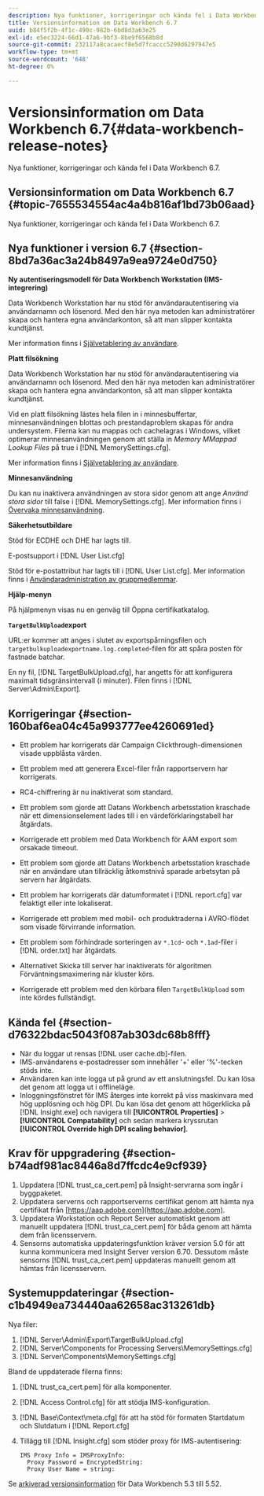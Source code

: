 ```yaml
---
description: Nya funktioner, korrigeringar och kända fel i Data Workbench 6.7.
title: Versionsinformation om Data Workbench 6.7
uuid: b84f5f2b-4f1c-490c-982b-6bd8d3a63e25
exl-id: e5ec3224-66d1-47a6-9bf3-8be9f6568b8d
source-git-commit: 232117a8cacaecf8e5d7fcaccc5290d6297947e5
workflow-type: tm+mt
source-wordcount: '648'
ht-degree: 0%

---
```


# Versionsinformation om Data Workbench 6.7{#data-workbench-release-notes}

Nya funktioner, korrigeringar och kända fel i Data Workbench 6.7.

## Versionsinformation om Data Workbench 6.7 {#topic-7655534554ac4a4b816af1bd73b06aad}

Nya funktioner, korrigeringar och kända fel i Data Workbench 6.7.

## Nya funktioner i version 6.7 {#section-8bd7a36ac3a24b8497a9ea9724e0d750}

**Ny autentiseringsmodell för Data Workbench Workstation (IMS-integrering)**

Data Workbench Workstation har nu stöd för användarautentisering via användarnamn och lösenord. Med den här nya metoden kan administratörer skapa och hantera egna användarkonton, så att man slipper kontakta kundtjänst.

Mer information finns i [Självetablering av användare](https://experienceleague.adobe.com/docs/data-workbench/using/client/c-self-provisioning-users.html).

**Platt filsökning**

Data Workbench Workstation har nu stöd för användarautentisering via användarnamn och lösenord. Med den här nya metoden kan administratörer skapa och hantera egna användarkonton, så att man slipper kontakta kundtjänst.

Vid en platt filsökning lästes hela filen in i minnesbuffertar, minnesanvändningen blottas och prestandaproblem skapas för andra undersystem. Filerna kan nu mappas och cachelagras i Windows, vilket optimerar minnesanvändningen genom att ställa in *Memory MMappad Lookup Files* på true i [!DNL MemorySettings.cfg].

Mer information finns i [Självetablering av användare](https://experienceleague.adobe.com/docs/data-workbench/using/client/c-self-provisioning-users.html).

**Minnesanvändning**

Du kan nu inaktivera användningen av stora sidor genom att ange *Använd stora sidor* till false i [!DNL MemorySettings.cfg]. Mer information finns i [Övervaka minnesanvändning](https://experienceleague.adobe.com/docs/data-workbench/using/server-admin-install/admin-dwb-server/t-mntr-mry-usg.html).

**Säkerhetsutbildare**

Stöd för ECDHE och DHE har lagts till.

E-postsupport i [!DNL User List.cfg]

Stöd för e-postattribut har lagts till i [!DNL User List.cfg]. Mer information finns i [Användaradministration av gruppmedlemmar](https://docs.adobe.com/help/en/data-workbench/using/server-admin-install/admin-dwb-server/access-control/dwb-self-admin-member-access.html).

**Hjälp-menyn**

På hjälpmenyn visas nu en genväg till Öppna certifikatkatalog.

**`TargetBulkUpload`export**

URL:er kommer att anges i slutet av exportspårningsfilen och `targetbulkuploadexportname.log.completed`-filen för att spåra posten för fastnade batchar.

En ny fil, [!DNL TargetBulkUpload.cfg], har angetts för att konfigurera maximalt tidsgränsintervall (i minuter). Filen finns i [!DNL Server\Admin\Export\].

## Korrigeringar {#section-160baf6ea04c45a993777ee4260691ed}

* Ett problem har korrigerats där Campaign Clickthrough-dimensionen visade uppblåsta värden.
* Ett problem med att generera Excel-filer från rapportservern har korrigerats.
* RC4-chiffrering är nu inaktiverat som standard.
* Ett problem som gjorde att Datans Workbench arbetsstation kraschade när ett dimensionselement lades till i en värdeförklaringstabell har åtgärdats.
* Korrigerade ett problem med Data Workbench för AAM export som orsakade timeout.
* Ett problem som gjorde att Datans Workbench arbetsstation kraschade när en användare utan tillräcklig åtkomstnivå sparade arbetsytan på servern har åtgärdats.
* Ett problem har korrigerats där datumformatet i [!DNL report.cfg] var felaktigt eller inte lokaliserat.
* Korrigerade ett problem med mobil- och produktraderna i AVRO-flödet som visade förvirrande information.
* Ett problem som förhindrade sorteringen av `*.1cd`- och `*.1ad`-filer i [!DNL order.txt] har åtgärdats.

* Alternativet Skicka till server har inaktiverats för algoritmen Förväntningsmaximering när kluster körs.
* Korrigerade ett problem med den körbara filen `TargetBulkUpload` som inte kördes fullständigt.

## Kända fel {#section-d76322bdac5043f087ab303dc68b8fff}

* När du loggar ut rensas [!DNL user cache.db]-filen.
* IMS-användarens e-postadresser som innehåller &#39;+&#39; eller &#39;%&#39;-tecken stöds inte.
* Användaren kan inte logga ut på grund av ett anslutningsfel. Du kan lösa det genom att logga ut i offlineläge.
* Inloggningsfönstret för IMS återges inte korrekt på viss maskinvara med hög upplösning och hög DPI. Du kan lösa det genom att högerklicka på [!DNL Insight.exe] och navigera till **[!UICONTROL Properties]** > **[!UICONTROL Compatability]** och sedan markera kryssrutan **[!UICONTROL Override high DPI scaling behavior]**.

## Krav för uppgradering {#section-b74adf981ac8446a8d7ffcdc4e9cf939}

1. Uppdatera [!DNL trust_ca_cert.pem] på Insight-servrarna som ingår i byggpaketet.
1. Uppdatera serverns och rapportserverns certifikat genom att hämta nya certifikat från [https://aap.adobe.com](https://aap.adobe.com).
1. Uppdatera Workstation och Report Server automatiskt genom att manuellt uppdatera [!DNL trust_ca_cert.pem] för båda genom att hämta dem från licensservern.
1. Sensorns automatiska uppdateringsfunktion kräver version 5.0 för att kunna kommunicera med Insight Server version 6.70. Dessutom måste sensorns [!DNL trust_ca_cert.pem] uppdateras manuellt genom att hämtas från licensservern.

## Systemuppdateringar {#section-c1b4949ea734440aa62658ac313261db}

Nya filer:

1. [!DNL Server\Admin\Export\TargetBulkUpload.cfg]
1. [!DNL Server\Components for Processing Servers\MemorySettings.cfg]
1. [!DNL Server\Components\MemorySettings.cfg]

Bland de uppdaterade filerna finns:

1. [!DNL trust_ca_cert.pem] för alla komponenter.
1. [!DNL Access Control.cfg] för att stödja IMS-konfiguration.
1. [!DNL Base\Context\meta.cfg] för att ha stöd för formaten Startdatum och Slutdatum i  [!DNL Report.cfg]

1. Tillägg till [!DNL Insight.cfg] som stöder proxy för IMS-autentisering:

   ```
   IMS Proxy Info = IMSProxyInfo: 
     Proxy Password = EncryptedString:
     Proxy User Name = string:
   ```

Se [arkiverad versionsinformation](https://experienceleague.adobe.com/docs/data-workbench/using/release-notes/release-notes.html) för Data Workbench 5.3 till 5.52.
